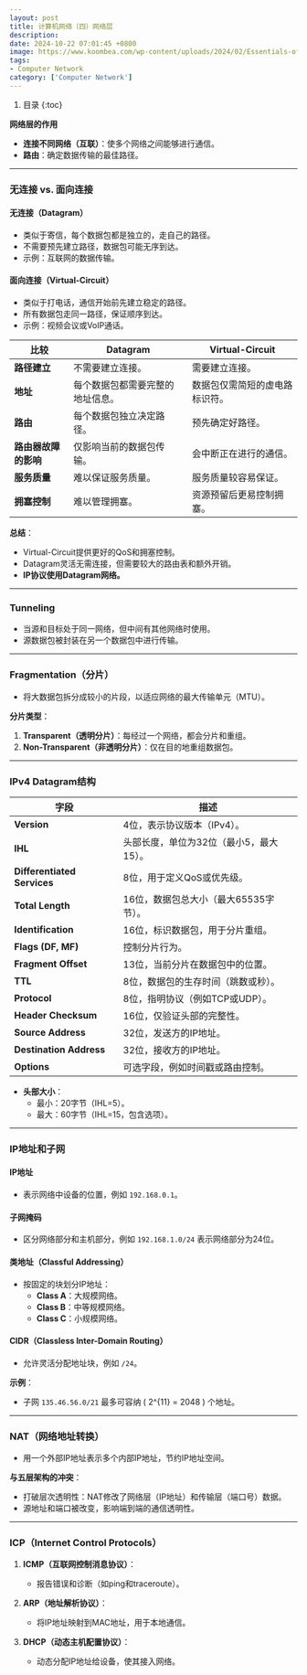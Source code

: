 ```yaml
---
layout: post
title: 计算机网络（四）网络层
description:
date: 2024-10-22 07:01:45 +0800
image: https://www.koombea.com/wp-content/uploads/2024/02/Essentials-of-Enterprise-Networking-1100x616.webp
tags:
- Computer Network
category: ['Computer Network']
---
```


1. 目录
{:toc}

**网络层的作用**  
- **连接不同网络（互联）**：使多个网络之间能够进行通信。  
- **路由**：确定数据传输的最佳路径。  

---

### **无连接 vs. 面向连接**  

#### **无连接（Datagram）**  
- 类似于寄信，每个数据包都是独立的，走自己的路径。  
- 不需要预先建立路径，数据包可能无序到达。  
- 示例：互联网的数据传输。  

#### **面向连接（Virtual-Circuit）**  
- 类似于打电话，通信开始前先建立稳定的路径。  
- 所有数据包走同一路径，保证顺序到达。  
- 示例：视频会议或VoIP通话。  

| **比较**               | **Datagram**                                    | **Virtual-Circuit**                            |
|-------------------------|------------------------------------------------|-----------------------------------------------|
| **路径建立**           | 不需要建立连接。                               | 需要建立连接。                                 |
| **地址**               | 每个数据包都需要完整的地址信息。                 | 数据包仅需简短的虚电路标识符。                 |
| **路由**               | 每个数据包独立决定路径。                         | 预先确定好路径。                               |
| **路由器故障的影响**   | 仅影响当前的数据包传输。                         | 会中断正在进行的通信。                         |
| **服务质量**           | 难以保证服务质量。                               | 服务质量较容易保证。                           |
| **拥塞控制**           | 难以管理拥塞。                                   | 资源预留后更易控制拥塞。                       |

**总结**：  
- Virtual-Circuit提供更好的QoS和拥塞控制。  
- Datagram灵活无需连接，但需要较大的路由表和额外开销。  
- **IP协议使用Datagram网络。**  

---

### **Tunneling**  
- 当源和目标处于同一网络，但中间有其他网络时使用。  
- 源数据包被封装在另一个数据包中进行传输。  

---

### **Fragmentation（分片）**  
- 将大数据包拆分成较小的片段，以适应网络的最大传输单元（MTU）。

**分片类型**：  
1. **Transparent（透明分片）**：每经过一个网络，都会分片和重组。  
2. **Non-Transparent（非透明分片）**：仅在目的地重组数据包。  

---

### **IPv4 Datagram结构**  

| **字段**               | **描述**                                        |
|-------------------------|------------------------------------------------|
| **Version**             | 4位，表示协议版本（IPv4）。                    |
| **IHL**                 | 头部长度，单位为32位（最小5，最大15）。         |
| **Differentiated Services** | 8位，用于定义QoS或优先级。                  |
| **Total Length**        | 16位，数据包总大小（最大65535字节）。          |
| **Identification**      | 16位，标识数据包，用于分片重组。               |
| **Flags (DF, MF)**      | 控制分片行为。                                  |
| **Fragment Offset**     | 13位，当前分片在数据包中的位置。               |
| **TTL**                 | 8位，数据包的生存时间（跳数或秒）。            |
| **Protocol**            | 8位，指明协议（例如TCP或UDP）。                 |
| **Header Checksum**     | 16位，仅验证头部的完整性。                     |
| **Source Address**      | 32位，发送方的IP地址。                         |
| **Destination Address** | 32位，接收方的IP地址。                         |
| **Options**             | 可选字段，例如时间戳或路由控制。               |

- **头部大小**：  
  - 最小：20字节（IHL=5）。  
  - 最大：60字节（IHL=15，包含选项）。  

---

### **IP地址和子网**  

#### **IP地址**  
- 表示网络中设备的位置，例如 `192.168.0.1`。  

#### **子网掩码**  
- 区分网络部分和主机部分，例如 `192.168.1.0/24` 表示网络部分为24位。  

#### **类地址（Classful Addressing）**  
- 按固定的块划分IP地址：  
  - **Class A**：大规模网络。  
  - **Class B**：中等规模网络。  
  - **Class C**：小规模网络。  

#### **CIDR（Classless Inter-Domain Routing）**  
- 允许灵活分配地址块，例如 `/24`。  

**示例**：  
- 子网 `135.46.56.0/21` 最多可容纳 \( 2^{11} = 2048 \) 个地址。  

---

### **NAT（网络地址转换）**  
- 用一个外部IP地址表示多个内部IP地址，节约IP地址空间。  

**与五层架构的冲突**：  
- 打破层次透明性：NAT修改了网络层（IP地址）和传输层（端口号）数据。  
- 源地址和端口被改变，影响端到端的通信透明性。  

---

### **ICP（Internet Control Protocols）**  

1. **ICMP（互联网控制消息协议）**：  
   - 报告错误和诊断（如ping和traceroute）。  

2. **ARP（地址解析协议）**：  
   - 将IP地址映射到MAC地址，用于本地通信。  

3. **DHCP（动态主机配置协议）**：  
   - 动态分配IP地址给设备，使其接入网络。  
